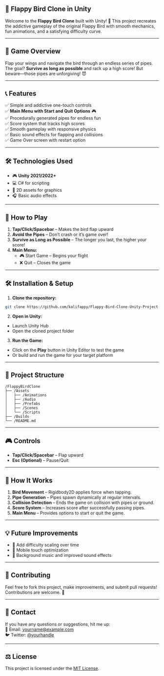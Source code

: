 ## 🎩 Flappy Bird Clone in Unity

Welcome to the **Flappy Bird Clone** built with Unity! 🚀 This project recreates the addictive gameplay of the original Flappy Bird with smooth mechanics, fun animations, and a satisfying difficulty curve.

---

## 🎯 Game Overview

Flap your wings and navigate the bird through an endless series of pipes. The goal? **Survive as long as possible** and rack up a high score! But beware—those pipes are unforgiving! 😈

---

## 📞 Features

✅ Simple and addictive one-touch controls  
✅ **Main Menu with Start and Quit Options** 🎮  
✅ Procedurally generated pipes for endless fun  
✅ Score system that tracks high scores  
✅ Smooth gameplay with responsive physics  
✅ Basic sound effects for flapping and collisions  
✅ Game Over screen with restart option  

---

## 🛠️ Technologies Used

- 🎮 **Unity 2021/2022+**  
- 💻 C# for scripting  
- 🎨 2D assets for graphics  
- 🎧 Basic audio effects  

---

## 🚀 How to Play

1. **Tap/Click/Spacebar** – Makes the bird flap upward  
2. **Avoid the Pipes** – Don’t crash or it’s game over!  
3. **Survive as Long as Possible** – The longer you last, the higher your score!  
4. **Main Menu:**  
   - 🎮 Start Game – Begins your flight  
   - ❌ Quit – Closes the game  

---

## 🛠️ Installation & Setup

1. **Clone the repository:**
```bash
git clone https://github.com/kalifappy/Flappy-Bird-Clone-Unity-Project.git
```

2. **Open in Unity:**
- Launch Unity Hub  
- Open the cloned project folder  

3. **Run the Game:**
- Click on the **Play** button in Unity Editor to test the game  
- Or build and run the game for your target platform  

---

## 📂 Project Structure

```
/FlappyBirdClone
├── /Assets
│   ├── /Animations
│   ├── /Audio
│   ├── /Prefabs
│   ├── /Scenes
│   └── /Scripts
├── /Builds
└── /README.md
```

---

## 🎮 Controls

- **Tap/Click/Spacebar** – Flap upward  
- **Esc (Optional)** – Pause/Quit  

---

## 📝 How It Works

1. **Bird Movement** – Rigidbody2D applies force when tapping.  
2. **Pipe Generation** – Pipes spawn dynamically at regular intervals.  
3. **Collision Detection** – Ends the game on collision with pipes or ground.  
4. **Score System** – Increases score after successfully passing pipes.  
5. **Main Menu** – Provides options to start or quit the game.  

---

## 💡 Future Improvements

- 🌟 Add difficulty scaling over time  
- 📱 Mobile touch optimization  
- 🎵 Background music and improved sound effects  

---

## 🤝 Contributing

Feel free to fork this project, make improvements, and submit pull requests! Contributions are welcome. 🙌

---

## 📧 Contact

If you have any questions or suggestions, hit me up:  
📩 Email: yourname@example.com  
🐦 Twitter: [@yourhandle](https://twitter.com/yourhandle)  

---

## ⚖️ License

This project is licensed under the [MIT License](LICENSE).

